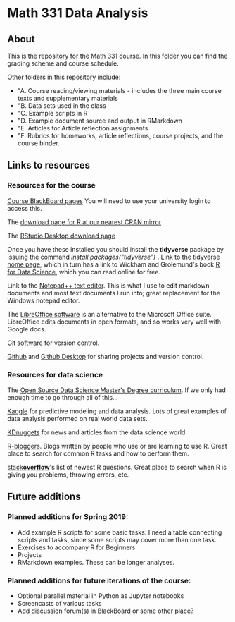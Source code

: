 # Math 331 Data Analysis

## About
This is the repository for the Math 331 course.  In this folder you can find the grading scheme and course schedule.

Other folders in this repository include:
* "A. Course reading/viewing materials - includes the three main course texts and supplementary materials
* "B. Data sets used in the class
* "C. Example scripts in R
* "D. Example document source and output in RMarkdown
* "E. Articles for Article reflection assignments
* "F. Rubrics for homeworks, article reflections, course projects, and the course binder.

## Links to resources
### Resources for the course
[Course BlackBoard pages]()  You will need to use your university login to access this.

The [download page for R at our nearest CRAN mirror](http://cran.stat.ucla.edu/)

The [RStudio Desktop download page](https://www.rstudio.com/products/rstudio/download/)

Once you have these installed you should install the **tidyverse** package by issuing the command *install.packages("tidyverse")* .  Link to the [tidyverse home page](https://www.tidyverse.org/), which in turn has a link to Wickham and Grolemund's book [R for Data Science](https://r4ds.had.co.nz/), which you can read online for free.

Link to the [Notepad++ text editor](https://notepad-plus-plus.org/).  This is what I use to edit markdown documents and most text documents I run into; great replacement for the Windows notepad editor.

The [LibreOffice software](https://www.libreoffice.org/) is an alternative to the Microsoft Office suite.  LibreOffice edits documents in open formats, and so works very well with Google docs.

[Git software](https://git-scm.com/) for version control.

[Github](https://github.com/) and [Github Desktop](https://desktop.github.com/) for sharing projects and version control.

### Resources for data science
The [Open Source Data Science Master's Degree curriculum](http://datasciencemasters.org/).  If we only had enough time to go through all of this...

[Kaggle](https://www.kaggle.com/) for predictive modeling and data analysis.  Lots of great examples of data analysis performed on real world data sets.

[KDnuggets](https://www.kdnuggets.com/) for news and articles from the data science world.

[R-bloggers](https://www.r-bloggers.com/).  Blogs written by people who use or are learning to use R.  Great place to search for common R tasks and how to perform them.

[stack**overflow**](https://stackoverflow.com/questions/tagged/r)'s list of newest R questions.  Great place to search when R is giving you problems, throwing errors, etc.



## Future additions

### Planned additions for Spring 2019:
* Add example R scripts for some basic tasks: I need a table connecting scripts and tasks, since some scripts may cover more than one task.
* Exercises to accompany R for Beginners
* Projects
* RMarkdown examples.  These can be longer analyses.

### Planned additions for future iterations of the course:
* Optional parallel material in Python as Jupyter notebooks
* Screencasts of various tasks
* Add discussion forum(s) in BlackBoard or some other place?

